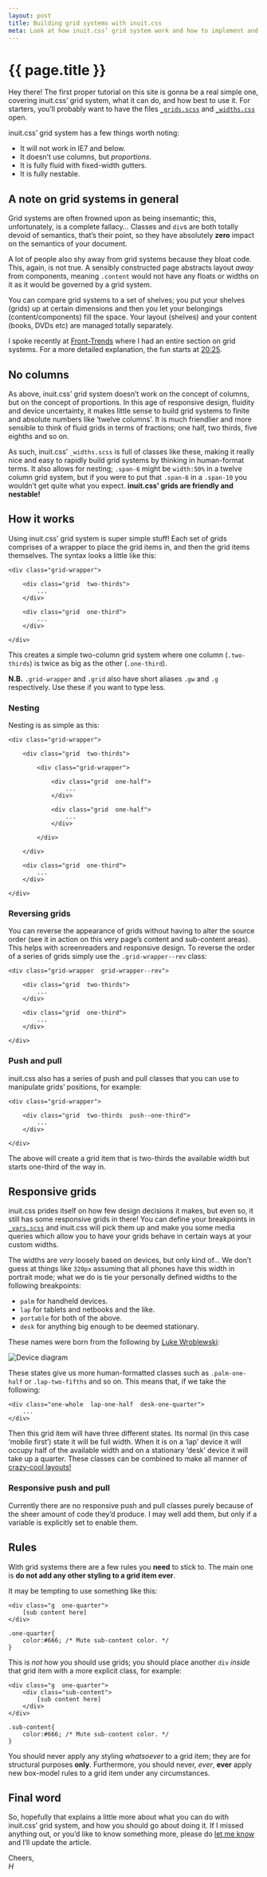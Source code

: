 ```yaml
---
layout: post
title: Building grid systems with inuit.css
meta: Look at how inuit.css’ grid system work and how to implement and use it.
---
```


# {{ page.title }}

Hey there! The first proper tutorial on this site is gonna be a real simple one,
covering inuit.css’ grid system, what it can do, and how best to use it.  For
starters, you’ll probably want to have the files
[`_grids.scss`](https://github.com/csswizardry/inuit.css/blob/master/inuit.css/objects/_grids.scss)
and [`_widths.css`](https://github.com/csswizardry/inuit.css/blob/master/inuit.css/generic/_widths.scss)
open.

inuit.css’ grid system has a few things worth noting:

* It will not work in IE7 and below.
* It doesn’t use columns, but _proportions_.
* It is fully fluid with fixed-width gutters.
* It is fully nestable.

## A note on grid systems in general

Grid systems are often frowned upon as being insemantic; this, unfortunately, is
a complete fallacy… Classes and `div`s are both totally devoid of semantics,
that’s their point, so they have absolutely **zero** impact on the semantics of
your document.

A lot of people also shy away from grid systems because they bloat code. This,
again, is not true. A sensibly constructed page abstracts layout _away_ from
components, meaning `.content` would not have any floats or widths on it as it
would be governed by a grid system.

You can compare grid systems to a set of
shelves; you put your shelves (grids) up at certain dimensions and then you let
your belongings (content/components) fill the space. Your layout (shelves) and
your content (books, DVDs etc) are managed totally separately.

I spoke recently at [Front-Trends](http://2012.front-trends.com/) where I had an
entire section on grid systems. For a more detailed explanation, the fun starts
at [20:25](http://vimeo.com/44773888).

## No columns

As above, inuit.css’ grid system doesn’t work on the concept of columns, but on
the concept of proportions. In this age of responsive design, fluidity and
device uncertainty, it makes little sense to build grid systems to finite
and absolute numbers like ‘twelve columns’. It is much friendlier and more
sensible to think of fluid grids in terms of fractions; one half, two thirds,
five eighths and so on.

As such, inuit.css’ `_widths.scss` is full of classes like these, making it
really nice and easy to rapidly build grid systems by thinking in human-format
terms. It also allows for nesting; `.span-6` might be `width:50%` in a twelve
column grid system, but if you were to put that `.span-6` in a `.span-10` you
wouldn’t get quite what you expect. <strong>inuit.css’ grids are friendly and
nestable!</strong>

## How it works

Using inuit.css’ grid system is super simple stuff! Each set of grids comprises
of a wrapper to place the grid items in, and then the grid items themselves. The
syntax looks a little like this:

    <div class="grid-wrapper">
        
        <div class="grid  two-thirds">
            ...
        </div>
        
        <div class="grid  one-third">
            ...
        </div>
        
    </div>

This creates a simple two-column grid system where one column (`.two-thirds`) is
twice as big as the other (`.one-third`).

<div class="islet  note">
    <p><strong>N.B.</strong> <code>.grid-wrapper</code> and <code>.grid</code>
    also have short aliases <code>.gw</code> and <code>.g</code> respectively.
    Use these if you want to type less.</p>
</div>

### Nesting

Nesting is as simple as this:

    <div class="grid-wrapper">
        
        <div class="grid  two-thirds">
            
            <div class="grid-wrapper">
                
                <div class="grid  one-half">
                    ...
                </div>
                
                <div class="grid  one-half">
                    ...
                </div>
                
            </div>
            
        </div>
        
        <div class="grid  one-third">
            ...
        </div>
        
    </div>

### Reversing grids

You can reverse the appearance of grids without having to alter the source order
(see it in action on this very page’s content and sub-content areas). This helps
with screenreaders and responsive design. To reverse the order of a series of
grids simply use the `.grid-wrapper--rev` class:

    <div class="grid-wrapper  grid-wrapper--rev">
        
        <div class="grid  two-thirds">
            ...
        </div>
        
        <div class="grid  one-third">
            ...
        </div>
        
    </div>

### Push and pull

inuit.css also has a series of push and pull classes that you can use to
manipulate grids’ positions, for example:

    <div class="grid-wrapper">
        
        <div class="grid  two-thirds  push--one-third">
            ...
        </div>
        
    </div>

The above will create a grid item that is two-thirds the available width but
starts one-third of the way in.

## Responsive grids

inuit.css prides itself on how few design decisions it makes, but even so, it
still has some responsive grids in there! You can define your breakpoints in
[`_vars.scss`](https://github.com/csswizardry/inuit.css/blob/e666615d9f4348700382ee6f827069296c8e8d9e/_vars.scss#L38-L44)
and inuit.css will pick them up and make you some media queries which allow you
to have your grids behave in certain ways at your custom widths.

The widths are _very_ loosely based on devices, but only kind of… We don’t guess
at things like `320px` assuming that all phones have this width in portrait
mode; what we do is tie your personally defined widths to the following
breakpoints:

* `palm` for handheld devices.
* `lap` for tablets and netbooks and the like.
* `portable` for both of the above.
* `desk` for anything big enough to be deemed stationary.

These names were born from the following by [Luke Wroblewski](http://lukew.com):

![Device diagram](https://a248.e.akamai.net/camo.github.com/25e9301f3467146dd759144c85e253bf410d2c12/687474703a2f2f7374617469632e6c756b65772e636f6d2f756e69666965645f6465766963655f64657369676e2e706e67)


These states give us more human-formatted classes such as `.palm-one-half` or
`.lap-two-fifths` and so on. This means that, if we take the following:

    <div class="one-whole  lap-one-half  desk-one-quarter">
        ...
    </div>

Then this grid item will have three different states. Its normal (in this case
‘mobile first’) state it will be full width. When it is on a ‘lap’ device it
will occupy half of the available width and on a stationary ‘desk’ device it
will take up a quarter. These classes can be combined to make all manner of
[crazy-cool layouts!](http://jsfiddle.net/inuitcss/WS4Ge/embedded/result,html,css)

### Responsive push and pull

Currently there are no responsive push and pull classes purely because of the
sheer amount of code they’d produce. I may well add them, but only if a variable
is explicitly set to enable them.

## Rules

With grid systems there are a few rules you **need** to stick to. The main one
is **do not add any other styling to a grid item ever**.

It may be tempting to use something like this:

<pre><code>&lt;div class="g  one-quarter"&gt;
    [sub content here]
&lt;/div&gt;

.one-quarter{
    color:#666; <span class="code-comment">/* Mute sub-content color. */</span>
}</code></pre>

This is _not_ how you should use grids; you should place another `div` _inside_
that grid item with a more explicit class, for example:

<pre><code>&lt;div class="g  one-quarter"&gt;
    &lt;div class="sub-content"&gt;
        [sub content here]
    &lt;/div&gt;
&lt;/div&gt;

.sub-content{
    color:#666; <span class="code-comment">/* Mute sub-content color. */</span>
}</code></pre>

You should never apply any styling _whatsoever_ to a grid item; they are for
structural purposes **only**. Furthermore, you should never, _ever_, **ever**
apply new box-model rules to a grid item under any circumstances.

## Final word

So, hopefully that explains a little more about what you can do with inuit.css’
grid system, and how you should go about doing it. If I missed anything out, or
you’d like to know something more, please do [let me know](http://twitter.com/inuitcss)
and I’ll update the article.

Cheers,  
<i>H</i>

